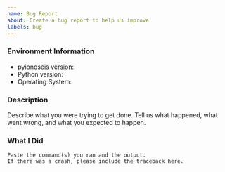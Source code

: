 ```yaml
---
name: Bug Report
about: Create a bug report to help us improve
labels: bug
---
```


<!-- Please search existing issues to avoid creating duplicates. -->

### Environment Information

-   pyionoseis version:
-   Python version:
-   Operating System:

### Description

Describe what you were trying to get done.
Tell us what happened, what went wrong, and what you expected to happen.

### What I Did

```
Paste the command(s) you ran and the output.
If there was a crash, please include the traceback here.
```

